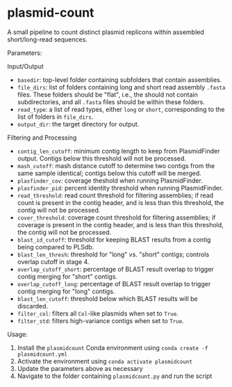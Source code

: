 # plasmid-count
A small pipeline to count distinct plasmid replicons within assembled short/long-read sequences.

Parameters:

Input/Output
- `basedir`: top-level folder containing subfolders that contain assemblies.
- `file_dirs`: list of folders containing long and short read assembly `.fasta` files. These folders should be "flat", i.e., the should not contain subdirectories, and all `.fasta` files should be within these folders.
- `read_type`: a list of read types, either `long` or `short`, corresponding to the list of folders in `file_dirs`.
- `output_dir`: the target directory for output.

Filtering and Processing
- `contig_len_cutoff`: minimum contig length to keep from PlasmidFinder output. Contigs below this threshold will not be processed.
- `mash_cutoff`: mash distance cutoff to determine two contigs from the same sample identical; contigs below this cutoff will be merged.
- `plasfinder_cov`: coverage theshold when running PlasmidFinder.
- `plasfinder_pid`: percent identity threshold when running PlasmidFinder.
- `read_threshold`: read count threshold for filtering assemblies; if read count is present in the contig header, and is less than this threshold, the contig will not be processed.
- `cover_threshold`: coverage count threshold for filtering assemblies; if coverage is present in the contig header, and is less than this threshold, the contig will not be processed.
- `blast_id_cutoff`: threshold for keeping BLAST results from a contig being compared to PLSdb.
- `blast_len_thresh`: threshold for "long" vs. "short" contigs; controls overlap cutoff in stage 4.
- `overlap_cutoff_short`: percentage of BLAST result overlap to trigger contig merging for "short" contigs.
- `overlap_cutoff_long`: percentage of BLAST result overlap to trigger contig merging for "long" contigs.
- `blast_len_cutoff`: threshold below which BLAST results will be discarded.
- `filter_col`: filters all `Col`-like plasmids when set to `True`.
- `filter_std`: filters high-variance contigs when set to `True`.

Usage:
1. Install the `plasmidcount` Conda environment using `conda create -f plasmidcount.yml`
2. Activate the environment using `conda activate plasmidcount`
3. Update the parameters above as necessary
4. Navigate to the folder containing `plasmidcount.py` and run the script
